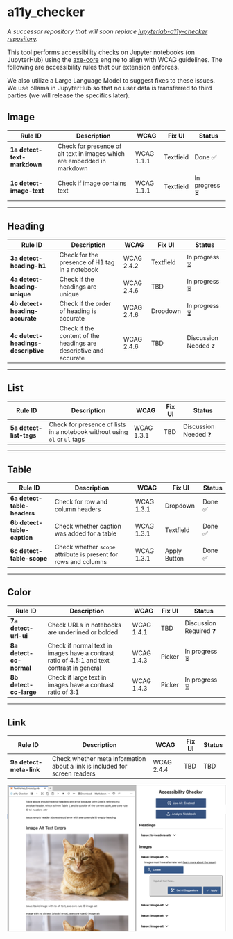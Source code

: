 # a11y_checker

*A successor repository that will soon replace [jupyterlab-a11y-checker repository](https://github.com/berkeley-dsep-infra/jupyterlab-a11y-checker).*

This tool performs accessibility checks on Jupyter notebooks (on JupyterHub) using the [axe-core](https://github.com/dequelabs/axe-core) engine to align with WCAG guidelines. The following are accessibility rules that our extension enforces.

We also utilize a Large Language Model to suggest fixes to these issues. We use ollama in JupyterHub so that no user data is transferred to third parties (we will release the specifics later).


## Image

| Rule ID                 | Description                                                     | WCAG     | Fix UI     | Status        |
|------------------------|-----------------------------------------------------------------|----------|------------|----------------|
| **1a detect-text-markdown** | Check for presence of alt text in images which are embedded in markdown | WCAG 1.1.1 | Textfield  | Done ✅    |
| **1c detect-image-text**    | Check if image contains text                                 | WCAG 1.1.1 | Textfield  | In progress ⏳   |

---

## Heading

| Rule ID                      | Description                                                     | WCAG     | Fix UI     | Status           |
|-----------------------------|-----------------------------------------------------------------|----------|------------|------------------|
| **3a detect-heading-h1**         | Check for the presence of H1 tag in a notebook               | WCAG 2.4.2 | Textfield  | In progress ⏳       |
| **4a detect-heading-unique**     | Check if the headings are unique                             | WCAG 2.4.6 | TBD        | In progress ⏳       |
| **4b detect-heading-accurate**   | Check if the order of heading is accurate                    | WCAG 2.4.6 | Dropdown   | In progress ⏳       |
| **4c detect-headings-descriptive** | Check if the content of the headings are descriptive and accurate | WCAG 2.4.6 | TBD        | Discussion Needed ❓ |

---

## List

| Rule ID                 | Description                                                                 | WCAG     | Fix UI     | Status             |
|------------------------|-----------------------------------------------------------------------------|----------|------------|--------------------|
| **5a detect-list-tags**      | Check for presence of lists in a notebook without using `ol` or `ul` tags | WCAG 1.3.1 | TBD   | Discussion Needed ❓ |

---

## Table

| Rule ID                 | Description                                                     | WCAG     | Fix UI     | Status   |
|------------------------|-----------------------------------------------------------------|----------|------------|----------|
| **6a detect-table-headers** | Check for row and column headers                             | WCAG 1.3.1 | Dropdown   | Done ✅     |
| **6b detect-table-caption** | Check whether caption was added for a table                  | WCAG 1.3.1 | Textfield  | Done ✅     |
| **6c detect-table-scope**   | Check whether `scope` attribute is present for rows and columns | WCAG 1.3.1 | Apply Button | Done ✅  |

---

## Color

| Rule ID                 | Description                                                                 | WCAG     | Fix UI     | Status             |
|------------------------|-----------------------------------------------------------------------------|----------|------------|--------------------|
| **7a detect-url-ui**         | Check URLs in notebooks are underlined or bolded                         | WCAG 1.4.1 | TBD        | Discussion Required ❓ |
| **8a detect-cc-normal**      | Check if normal text in images have a contrast ratio of 4.5:1 and text contrast in general | WCAG 1.4.3 | Picker     | In progress  ⏳       |
| **8b detect-cc-large**       | Check if large text in images have a contrast ratio of 3:1               | WCAG 1.4.3 | Picker     | In progress ⏳        |

---

## Link

| Rule ID                 | Description                                                                 | WCAG     | Fix UI     | Status   |
|------------------------|-----------------------------------------------------------------------------|----------|------------|----------|
| **9a detect-meta-link**     | Check whether meta information about a link is included for screen readers | WCAG 2.4.4 | TBD        | TBD      |


![UI of a11y_checker](./readme_img.png)

